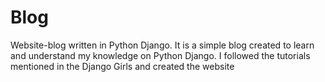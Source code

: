 # Blog
Website-blog written in Python Django. It is a simple blog created to learn and understand my knowledge on Python Django. 
I followed the tutorials mentioned in the Django Girls and created the website
